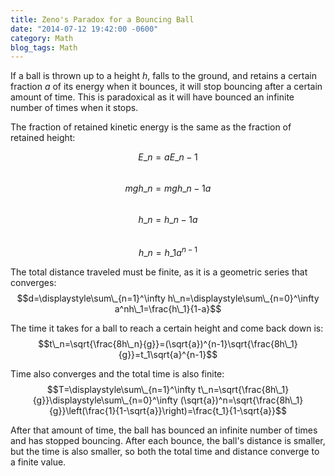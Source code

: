 ```yaml
---
title: Zeno's Paradox for a Bouncing Ball
date: "2014-07-12 19:42:00 -0600"
category: Math
blog_tags: Math
---
```

If a ball is thrown up to a height $h$, falls to the ground, and retains a certain fraction $a$ of its energy when it bounces, it will stop bouncing after a certain amount of time. This is paradoxical as it will have bounced an infinite number of times when it stops.

<!--more-->

The fraction of retained kinetic energy is the same as the fraction of retained height:

$$E\_n=aE\_{n-1}$$  
$$mgh\_n=mgh\_{n-1}a$$  
$$h\_n=h\_{n-1}a$$  
$$h\_n=h\_1a^{n-1}$$

The total distance traveled must be finite, as it is a geometric series that converges:
$$d=\displaystyle\sum\_{n=1}^\infty h\_n=\displaystyle\sum\_{n=0}^\infty a^nh\_1=\frac{h\_1}{1-a}$$

The time it takes for a ball to reach a certain height and come back down is:
$$t\_n=\sqrt{\frac{8h\_n}{g}}=(\sqrt{a})^{n-1}\sqrt{\frac{8h\_1}{g}}=t_1\sqrt{a}^{n-1}$$

Time also converges and the total time is also finite:
$$T=\displaystyle\sum\_{n=1}^\infty t\_n=\sqrt{\frac{8h\_1}{g}}\displaystyle\sum\_{n=0}^\infty (\sqrt{a})^n=\sqrt{\frac{8h\_1}{g}}\left(\frac{1}{1-\sqrt{a}}\right)=\frac{t_1}{1-\sqrt{a}}$$

After that amount of time, the ball has bounced an infinite number of times and has stopped bouncing. After each bounce, the ball's distance is smaller, but the time is also smaller, so both the total time and distance converge to a finite value.
